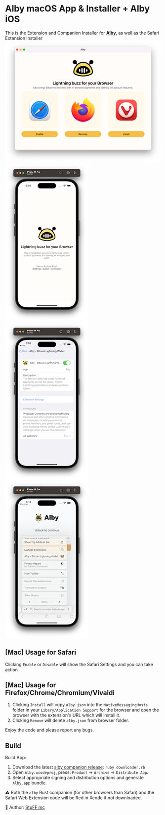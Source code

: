 # Alby macOS App & Installer + Alby iOS

This is the Extension and Companion Installer for **[Alby](http://getalby.com)**, as well as the Safari Extension Installer  
![](img/light.png)  
![](img/iOS-App.png)![](img/iOS-Settings.png)![](img/iOS-Ext.png)

## [Mac] Usage for Safari

Clicking `Enable` or `Disable` will show the Safari Settings and you can take action

## [Mac] Usage for Firefox/Chrome/Chromium/Vivaldi

1. Clicking `Install` will copy `alby.json` into the `NativeMessagingHosts` folder in your `Libary/Application Support` for the browser and open the browser with the extension's URL which will install it.
2. Clicking `Remove` will delete `alby.json` from browser folder.

Enjoy the code and please report any bugs.

## Build

Build App:

1. Download the latest [alby companion release](https://github.com/getAlby/alby-companion-rs/releases): `ruby downloader.rb`
2. Open `Alby.xcodeproj`, press: `Product` -> `Archive` -> `Distribute App`.
3. Select appropriate signing and distribution options and generate `Alby.app` bundle.

⚠️ Both the `alby` Rust companion (for other browsers than Safari) and the Safari Web Extension code will be Red in Xcode if not downloaded.

👋 Author: [StuFF mc](https://github.com/stuffmc)

